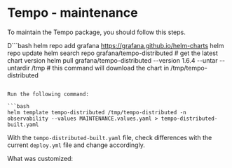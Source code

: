 # Tempo - maintenance

To maintain the Tempo package, you should follow this steps.

D```bash
helm repo add grafana https://grafana.github.io/helm-charts
helm repo update
helm search repo grafana/tempo-distributed # get the latest chart version
helm pull grafana/tempo-distributed --version 1.6.4 --untar --untardir /tmp # this command will download the chart in /tmp/tempo-distributed
```

Run the following command:

```bash
helm template tempo-distributed /tmp/tempo-distributed -n observability --values MAINTENANCE.values.yaml > tempo-distributed-built.yaml
```

With the `tempo-distributed-built.yaml` file, check differences with the current `deploy.yml` file and change accordingly.

What was customized:



